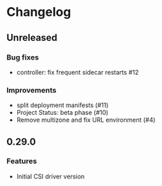 # Changelog

## Unreleased

### Bug fixes
* controller: fix frequent sidecar restarts #12 

### Improvements
* split deployment manifests (#11) 
* Project Status: beta phase (#10)
* Remove multizone and fix URL environment (#4)

## 0.29.0

### Features

* Initial CSI driver version
